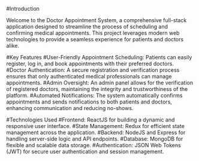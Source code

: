 #Introduction

Welcome to the Doctor Appointment System, a comprehensive full-stack application designed to streamline the process
of scheduling and confirming medical appointments. This project leverages modern web technologies to provide a
seamless experience for patients and doctors alike.

#Key Features
#User-Friendly Appointment Scheduling: Patients can easily register, log in, and book appointments with their preferred doctors.
#Doctor Authentication: A secure registration and verification process ensures that only authenticated medical professionals can manage appointments.
#Admin Oversight: An admin panel allows for the verification of registered doctors, maintaining the integrity and trustworthiness of the platform.
#Automated Notifications: The system automatically confirms appointments and sends notifications to both patients and doctors, enhancing communication and reducing no-shows.

#Technologies Used
#Frontend: ReactJS for building a dynamic and responsive user interface.
#State Management: Redux for efficient state management across the application.
#Backend: NodeJS and Express for handling server-side logic and API endpoints.
#Database: MongoDB for flexible and scalable data storage.
#Authentication: JSON Web Tokens (JWT) for secure user authentication and session management.
